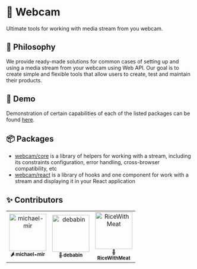 # 📸 Webcam

Ultimate tools for working with media stream from you webcam.

## 🦉 Philosophy

We provide ready-made solutions for common cases of setting up and using a media stream from your webcam using Web API. Our goal is to create simple and flexible tools that allow users to create, test and maintain their products.

## 🔮 Demo

Demonstration of certain capabilities of each of the listed packages can be found [here](https://react-webcam-ultimate.vercel.app).

## 📦 Packages

- [webcam/core](packages/core/README.md) is a library of helpers for working with a stream, including its constraints configuration, error handling, cross-browser compatibility, etc
- [webcam/react](packages/react/README.md) is a library of hooks and one component for work with a stream and displaying it in your React application


## ✨ Contributors

<table>
  <tr>
    <td align="center" style="word-wrap: break-word; width: 100; height: 100">
        <a href="https://github.com/michael-mir">
            <img src="https://avatars.githubusercontent.com/u/88126915?v=4"
            width="100;"  
            alt="michael-mir" />
            <br />
            <sub style="font-size:13px"><b>🌶️ michael-mir</b></sub>
        </a>
    </td>
    <td align="center" style="word-wrap: break-word; width: 100; height: 100">
        <a href="https://github.com/debabin">
            <img src="https://avatars.githubusercontent.com/u/45297354?v=4"
            width="100;"  
            alt="debabin" />
            <br />
            <sub style="font-size:13px"><b>🧊 debabin</b></sub>
        </a>
    </td>
    <td align="center" style="word-wrap: break-word; width: 100.0; height: 100.0">
        <a href="https://github.com/RiceWithMeat">
            <img src="https://avatars.githubusercontent.com/u/47690223?v=4"
            width="100;"  
            alt="RiceWithMeat" />
            <br />
            <sub style="font-size:13px"><b>🐘 RiceWithMeat</b></sub>
        </a>
    </td>
  </tr>
</table>